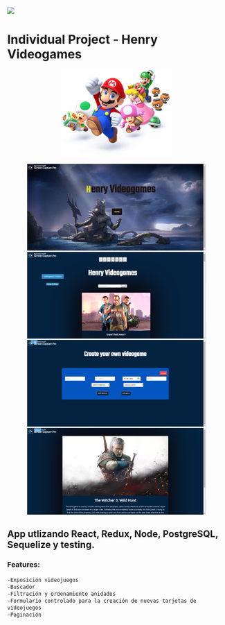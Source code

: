 <p align='left'>
    <img src='https://static.wixstatic.com/media/85087f_0d84cbeaeb824fca8f7ff18d7c9eaafd~mv2.png/v1/fill/w_160,h_30,al_c,q_85,usm_0.66_1.00_0.01/Logo_completo_Color_1PNG.webp' </img>
</p>

# Individual Project - Henry Videogames

<p align="center">
  <img height="200" src="./videogame.png" />
</p>

<p align='center'>
<img src='./PI0.png' height='200' />
<img src='./PI1.png' height='200' />
<img src='./PI2.png' height='200' />
<img src='./PI3.png' height='200' />
</p>

## App utlizando React, Redux, Node, PostgreSQL, Sequelize y testing.
### Features:
    -Exposición videojuegos
    -Buscador
    -Filtración y ordenamiento anidados
    -Formulario controlado para la creación de nuevas tarjetas de videojuegos
    -Paginación


